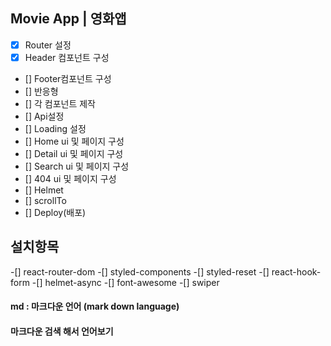 ## Movie App | 영화앱

- [x] Router 설정
- [x] Header 컴포넌트 구성
- [] Footer컴포넌트 구성
- [] 반응형
- [] 각 컴포넌트 제작
- [] Api설정
- [] Loading 설정
- [] Home ui 및 페이지 구성
- [] Detail ui 및 페이지 구성
- [] Search ui 및 페이지 구성
- [] 404 ui 및 페이지 구성
- [] Helmet
- [] scrollTo
- [] Deploy(배포)

## 설치항목

-[] react-router-dom
-[] styled-components
-[] styled-reset
-[] react-hook-form
-[] helmet-async
-[] font-awesome
-[] swiper

#### md : 마크다운 언어 (mark down language)

#### 마크다운 검색 해서 언어보기
